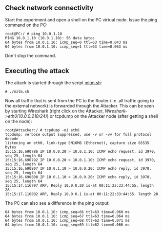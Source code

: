 ## Check network connectivity
Start the experiment and open a shell on the PC virtual node.
Issue the ping command on the PC:
```
root@PC:/ # ping 10.0.1.10
PING 10.0.1.10 (10.0.1.10): 56 data bytes
64 bytes from 10.0.1.10: icmp_seq=0 ttl=63 time=0.043 ms
64 bytes from 10.0.1.10: icmp_seq=1 ttl=63 time=0.063 ms
```
Don't stop the command.

## Executing the attack
The attack is started through the script [mitm.sh](mitm.sh):
```
# ./mitm.sh
```
Now all traffic that is sent from the PC to the Router (i.e. all traffic going to the external network) is forwarded through the Attacker.
This can be seen by starting Wireshark (right click on the Attacker, *Wireshark->eth0(10.0.0.210/24)*) or tcpdump on the Attacker node (after getting a shell on the node):
```
root@Attacker:/ # tcpdump -ni eth0
tcpdump: verbose output suppressed, use -v or -vv for full protocol decode
listening on eth0, link-type EN10MB (Ethernet), capture size 65535 bytes
15:15:16.690786 IP 10.0.0.20 > 10.0.1.10: ICMP echo request, id 3970, seq 25, length 64
15:15:16.690792 IP 10.0.0.20 > 10.0.1.10: ICMP echo request, id 3970, seq 25, length 64
15:15:16.690807 IP 10.0.1.10 > 10.0.0.20: ICMP echo reply, id 3970, seq 25, length 64
15:15:16.690808 IP 10.0.1.10 > 10.0.0.20: ICMP echo reply, id 3970, seq 25, length 64
15:15:17.116797 ARP, Reply 10.0.0.20 is-at 00:11:22:33:44:55, length 28
15:15:17.116802 ARP, Reply 10.0.0.1 is-at 00:11:22:33:44:55, length 28
```

The PC can also see a difference in the ping output:
```
64 bytes from 10.0.1.10: icmp_seq=66 ttl=63 time=0.060 ms
64 bytes from 10.0.1.10: icmp_seq=67 ttl=63 time=0.064 ms
64 bytes from 10.0.1.10: icmp_seq=68 ttl=62 time=0.071 ms
64 bytes from 10.0.1.10: icmp_seq=69 ttl=62 time=0.066 ms
```
